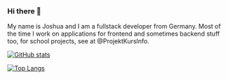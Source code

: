 ### Hi there 👋

<p> My name is Joshua and I am a fullstack developer from Germany. Most of the time I work on applications for frontend and sometimes backend stuff too, for school projects, see at @ProjektKursInfo. </p>

[![GitHub stats](https://github-readme-stats.vercel.app/api?username=Jozys&count_private=true)](https://github.com/Jozys)

[![Top Langs](https://github-readme-stats.vercel.app/api/top-langs/?username=Jozys&layout=compact&count_private=true)](https://github.com/Jozys)

<!--
**Jozys/Jozys** is a ✨ _special_ ✨ repository because its `README.md` (this file) appears on your GitHub profile.
